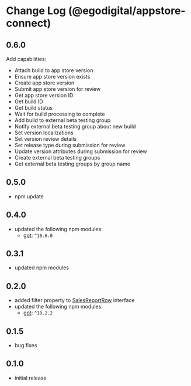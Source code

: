 # Change Log (@egodigital/appstore-connect)

## 0.6.0

Add capabilities:
* Attach build to app store version
* Ensure app store version exists
* Create app store version
* Submit app store version for review
* Get app store version ID
* Get build ID
* Get build status
* Wait for build processing to complete
* Add build to external beta testing group
* Notify external beta testing group about new build
* Set version localizations
* Set version review details
* Set release type during submission for review
* Update version attributes during submission for review
* Create external beta testing groups
* Get external beta testing groups by group name

## 0.5.0

* npm update

## 0.4.0

* updated the following npm modules:
  * [got](https://npmjs.com/package/got): `^10.6.0`

## 0.3.1

* updated npm modules

## 0.2.0

* added filter property to [SalesReportRow](https://egodigital.github.io/appstore-connect/interfaces/_index_.salesreportrow.html) interface
* updated the following npm modules:
  * [got](https://npmjs.com/package/got): `^10.2.2`

## 0.1.5

* bug fixes

## 0.1.0

* initial release
